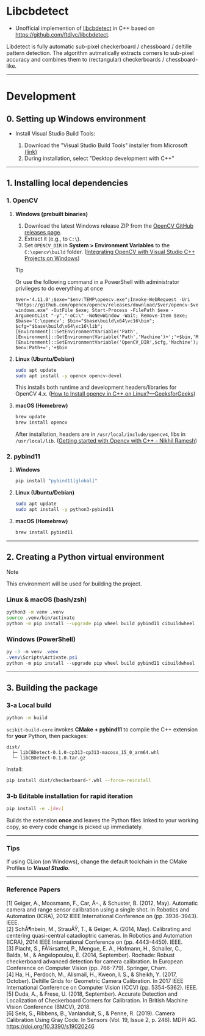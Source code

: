 # Libcbdetect

- Unofficial implemention of [libcbdetect](http://www.cvlibs.net/software/libcbdetect/) in C++ based
  on https://github.com/ftdlyc/libcbdetect.

Libdetect is fully automatic sub-pixel checkerboard / chessboard / deltille pattern detection. The algorithm
autmatically extracts corners to sub-pixel accuracy and combines them to (rectangular) checkerboards / chessboard-like.

---

# Development

## 0. Setting up Windows environment

- Install Visual Studio Build Tools:

    1. Download the "Visual Studio Build Tools" installer from
       Microsoft [(link)](https://aka.ms/vs/17/release/vs_BuildTools.exe)
    2. During installation, select "Desktop development with C++"

---

## 1. Installing local dependencies

### 1. OpenCV

1. **Windows (prebuilt binaries)**
    1. Download the latest Windows release ZIP from
       the [OpenCV GitHub releases page](https://github.com/opencv/opencv/releases).
    2. Extract it (e.g., to `C:\`).
    3. Set `OPENCV_DIR` in **System > Environment Variables** to the `C:\opencv\build`
       folder.  ([Integrating OpenCV with Visual Studio C++ Projects on Windows](https://christianjmills.com/posts/opencv-visual-studio-getting-started-tutorial/windows/?utm_source=chatgpt.com))

   > [!TIP]
   > Or use the following command in a PowerShell with administrator privileges to do everything at once
   > ```shell
   > $ver='4.11.0';$exe="$env:TEMP\opencv.exe";Invoke-WebRequest -Uri "https://github.com/opencv/opencv/releases/download/$ver/opencv-$ver-windows.exe" -OutFile $exe; Start-Process -FilePath $exe -ArgumentList "-y","-oC:\" -NoNewWindow -Wait; Remove-Item $exe; $base='C:\opencv'; $bin="$base\build\x64\vc16\bin"; $cfg="$base\build\x64\vc16\lib"; [Environment]::SetEnvironmentVariable('Path',[Environment]::GetEnvironmentVariable('Path','Machine')+';'+$bin,'Machine'); [Environment]::SetEnvironmentVariable('OpenCV_DIR',$cfg,'Machine'); $env:Path+=';'+$bin


2. **Linux (Ubuntu/Debian)**
   ```bash
   sudo apt update
   sudo apt install -y opencv opencv-devel
   ```  
   This installs both runtime and development headers/libraries for OpenCV
   4.x.  ([How to Install opencv in C++ on Linux?—GeeksforGeeks](https://www.geeksforgeeks.org/how-to-install-opencv-in-c-on-linux/?utm_source=chatgpt.com))

3. **macOS (Homebrew)**
   ```bash
   brew update
   brew install opencv
   ```  
   After installation, headers are in `/usr/local/include/opencv4`, libs in
   `/usr/local/lib`.  ([Getting started with Opencv with C++ - Nikhil Ramesh](https://nikku1234.github.io/2019-10-27-Getting-started-with-Opencv-with-C%2B%2B/?utm_source=chatgpt.com))

### 2. pybind11

1. **Windows**
   ```powershell
   pip install "pybind11[global]"
   ```

2. **Linux (Ubuntu/Debian)**
   ```bash
   sudo apt update
   sudo apt install -y python3-pybind11
   ```

3. **macOS (Homebrew)**
   ```bash
   brew install pybind11
   ```

---

## 2. Creating a Python virtual environment

> [!NOTE]
> This environment will be used for building the project.

### Linux & macOS (bash/zsh)

```bash
python3 -m venv .venv
source .venv/bin/activate
python -m pip install --upgrade pip wheel build pybind11 cibuildwheel
```

### Windows (PowerShell)

```powershell
py -3 -m venv .venv
.venv\Scripts\Activate.ps1
python -m pip install --upgrade pip wheel build pybind11 cibuildwheel
```

---

## 3. Building the package

### 3-a Local build

```bash
python -m build
```

`scikit-build-core` invokes **CMake + pybind11** to compile the C++ extension
for **your** Python, then packages:

```
dist/
  ├─ libCBDetect-0.1.0-cp313-cp313-macosx_15_0_arm64.whl
  └─ libCBDetect-0.1.0.tar.gz
```

Install:

```bash
pip install dist/checkerboard-*.whl --force-reinstall
```

### 3-b Editable installation for rapid iteration

```bash
pip install -e .[dev]
```

Builds the extension **once** and leaves the Python
files linked to your working copy, so every code change is picked up
immediately.

---

### Tips

If using CLion (on Windows), change the default toolchain in the CMake Profiles to ***Visual Studio***.

---


### Reference Papers

[1] Geiger, A., Moosmann, F., Car, Ã–., & Schuster, B. (2012, May). Automatic camera and range sensor calibration using
a single shot. In Robotics and Automation (ICRA), 2012 IEEE International Conference on (pp. 3936-3943). IEEE.  
[2] SchÃ¶nbein, M., StrauÃŸ, T., & Geiger, A. (2014, May). Calibrating and centering quasi-central catadioptric cameras.
In Robotics and Automation (ICRA), 2014 IEEE International Conference on (pp. 4443-4450). IEEE.  
[3] Placht, S., FÃ¼rsattel, P., Mengue, E. A., Hofmann, H., Schaller, C., Balda, M., & Angelopoulou, E. (2014,
September). Rochade: Robust checkerboard advanced detection for camera calibration. In European Conference on Computer
Vision (pp. 766-779). Springer, Cham.  
[4] Ha, H., Perdoch, M., Alismail, H., Kweon, I. S., & Sheikh, Y. (2017, October). Deltille Grids for Geometric Camera
Calibration. In 2017 IEEE International Conference on Computer Vision (ICCV) (pp. 5354-5362). IEEE.  
[5] Duda, A., & Frese, U. (2018, September). Accurate Detection and Localization of Checkerboard Corners for
Calibration. In British Machine Vision Conference (BMCV), 2018.  
[6] Sels, S., Ribbens, B., Vanlanduit, S., & Penne, R. (2019). Camera Calibration Using Gray Code. In Sensors (Vol. 19,
Issue 2, p. 246). MDPI AG. https://doi.org/10.3390/s19020246